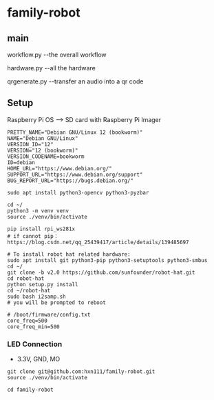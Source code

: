 # family-robot

## main
workflow.py --the overall workflow

hardware.py --all the hardware

qrgenerate.py --transfer an audio into a qr code



## Setup


Raspberry Pi OS --> SD card with Raspberry Pi Imager
```
PRETTY_NAME="Debian GNU/Linux 12 (bookworm)"
NAME="Debian GNU/Linux"
VERSION_ID="12"
VERSION="12 (bookworm)"
VERSION_CODENAME=bookworm
ID=debian
HOME_URL="https://www.debian.org/"
SUPPORT_URL="https://www.debian.org/support"
BUG_REPORT_URL="https://bugs.debian.org/"
```

```
sudo apt install python3-opencv python3-pyzbar

cd ~/
python3 -m venv venv
source ./venv/bin/activate

pip install rpi_ws281x
# if cannot pip：https://blog.csdn.net/qq_25439417/article/details/139485697

# To install robot hat related hardware:
sudo apt install git python3-pip python3-setuptools python3-smbus
cd ~/
git clone -b v2.0 https://github.com/sunfounder/robot-hat.git
cd robot-hat
python setup.py install
cd ~/robot-hat
sudo bash i2samp.sh
# you will be prompted to reboot
```


```
# /boot/firmware/config.txt
core_freq=500
core_freq_min=500
```


### LED Connection
- 3.3V, GND, MO



```
git clone git@github.com:hxn111/family-robot.git
source ./venv/bin/activate

cd family-robot

```